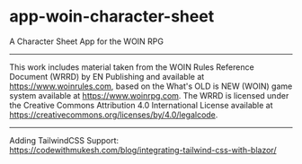 # app-woin-character-sheet
A Character Sheet App for the WOIN RPG

---

This work includes material taken from the WOIN Rules Reference Document (WRRD)
by EN Publishing and available at https://www.woinrules.com, based on the
What's OLD is NEW (WOIN) game system available at https://www.woinrpg.com.
The WRRD is licensed under the Creative Commons Attribution 4.0 International
License available at https://creativecommons.org/licenses/by/4.0/legalcode.

---

Adding TailwindCSS Support: https://codewithmukesh.com/blog/integrating-tailwind-css-with-blazor/
